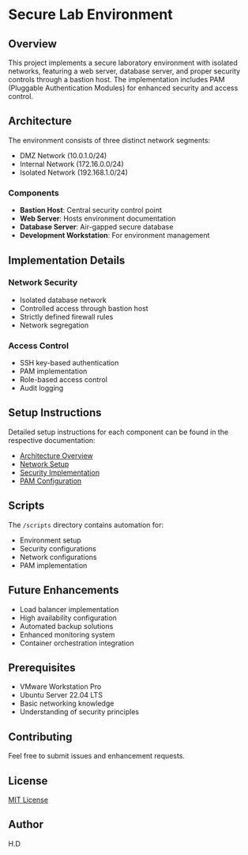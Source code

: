 # Secure Lab Environment

## Overview
This project implements a secure laboratory environment with isolated networks, featuring a web server, database server, and proper security controls through a bastion host. The implementation includes PAM (Pluggable Authentication Modules) for enhanced security and access control.

## Architecture
The environment consists of three distinct network segments:
- DMZ Network (10.0.1.0/24)
- Internal Network (172.16.0.0/24)
- Isolated Network (192.168.1.0/24)

### Components
- **Bastion Host**: Central security control point
- **Web Server**: Hosts environment documentation
- **Database Server**: Air-gapped secure database
- **Development Workstation**: For environment management

## Implementation Details

### Network Security
- Isolated database network
- Controlled access through bastion host
- Strictly defined firewall rules
- Network segregation

### Access Control
- SSH key-based authentication
- PAM implementation
- Role-based access control
- Audit logging

## Setup Instructions
Detailed setup instructions for each component can be found in the respective documentation:
- [Architecture Overview](docs/architecture.md)
- [Network Setup](docs/network-setup.md)
- [Security Implementation](docs/security-implementation.md)
- [PAM Configuration](docs/pam-setup.md)

## Scripts
The `/scripts` directory contains automation for:
- Environment setup
- Security configurations
- Network configurations
- PAM implementation

## Future Enhancements
- Load balancer implementation
- High availability configuration
- Automated backup solutions
- Enhanced monitoring system
- Container orchestration integration

## Prerequisites
- VMware Workstation Pro
- Ubuntu Server 22.04 LTS
- Basic networking knowledge
- Understanding of security principles

## Contributing
Feel free to submit issues and enhancement requests.

## License
[MIT License](LICENSE)

## Author
H.D
